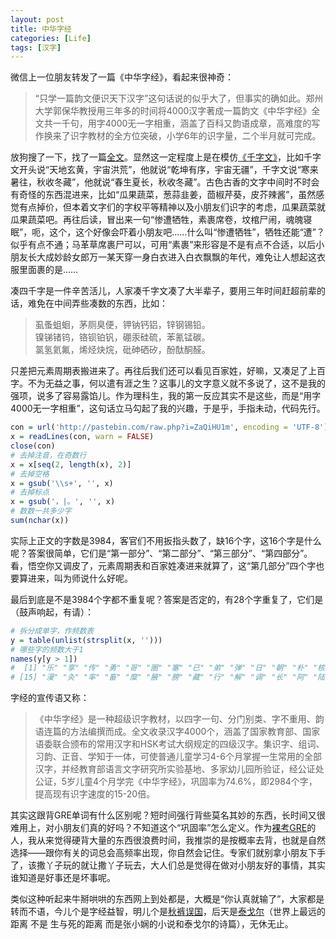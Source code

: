 ```yaml
---
layout: post
title: 中华字经
categories: [Life]
tags: [汉字]
---
```


微信上一位朋友转发了一篇《中华字经》，看起来很神奇：

> “只学一篇韵文便识天下汉字”这句话说的似乎大了，但事实的确如此。郑州大学郭保华教授用三年多的时间将4000汉字著成一篇韵文《中华字经》全文共一千句，用字4000无一字相重，涵盖了百科又韵语成章，高难度的写作换来了识字教材的全方位突破，小学6年的识字量，二个半月就可完成。

放狗搜了一下，找了一篇[全文](http://xh.5156edu.com/page/z4631m9119j18708.html)。显然这一定程度上是在模仿[《千字文》](http://www.china.com.cn/aboutchina/txt/2008-11/24/content_16815668.htm)，比如千字文开头说“天地玄黄，宇宙洪荒”，他就说“乾坤有序，宇宙无疆”，千字文说“寒来暑往，秋收冬藏”，他就说“春生夏长，秋收冬藏”。古色古香的文字中间时不时会有奇怪的东西混进来，比如“瓜果蔬菜，葱蒜韭姜，茴椒芹葵，皮芥辣酱”，虽然感觉有点掉价，但本着文字们的字权平等精神以及小朋友们识字的考虑，瓜果蔬菜就瓜果蔬菜吧。再往后读，冒出来一句“惨遭牺牲，素裹席卷，坟棺尸闹，魂魄寝眠”，呃，这个，这个好像会吓着小朋友吧……什么叫“惨遭牺牲”，牺牲还能“遭”？似乎有点不通；马革草席裹尸可以，可用“素裹”来形容是不是有点不合适，以后小朋友长大成妙龄女郎万一某天穿一身白衣进入白衣飘飘的年代，难免让人想起这衣服里面裹的是……

凑四千字是一件辛苦活儿，人家凑千字文凑了大半辈子，要用三年时间赶超前辈的话，难免在中间弄些凑数的东西，比如：

> 虱蚤蛆蛔，茅厕臭便，钾钠钙铝，锌钢锡铅。  
> 镍锑锗钨，铬钡铂钒，硼汞硅硫，苯氰锰碳。  
> 氯氢氦氟，烯烃炔烷，砒砷硒矽，酚酞酮醛。

只差把元素周期表搬进来了。再往后我们还可以看见百家姓，好嘛，又凑足了上百字。不为无益之事，何以遣有涯之生？这事儿的文字意义就不多说了，这不是我的强项，说多了容易露馅儿。作为理科生，我的第一反应其实不是这些，而是“用字4000无一字相重”，这句话立马勾起了我的兴趣，于是乎，手指未动，代码先行。

```r
con = url('http://pastebin.com/raw.php?i=ZaQiHU1m', encoding = 'UTF-8')
x = readLines(con, warn = FALSE)
close(con)
# 去掉注音，在奇数行
x = x[seq(2, length(x), 2)]
# 去掉空格
x = gsub('\\s+', '', x)
# 去掉标点
x = gsub('，|。', '', x)
# 数数一共多少字
sum(nchar(x))
```

实际上正文的字数是3984，客官们不用扳指头数了，缺16个字，这16个字是什么呢？答案很简单，它们是“第一部分”、“第二部分”、“第三部分”、“第四部分”。看，悟空你又调皮了，元素周期表和百家姓凑进来就算了，这“第几部分”四个字也要算进来，叫为师说什么好呢。

最后到底是不是3984个字都不重复呢？答案是否定的，有28个字重复了，它们是（鼓声响起，有请）：

```r
# 拆分成单字，作频数表
y = table(unlist(strsplit(x, '')))
# 哪些字的频数大于1
names(y[y > 1])
#  [1] "乐" "享" "传" "勇" "哥" "圈" "塞" "已" "弟" "弹" "日" "朝" "朴" "核"
# [15] "漫" "灸" "率" "畜" "糜" "腋" "膀" "藏" "行" "解" "调" "长" "阿" "陆"
```

字经的宣传语又称：

> 《中华字经》是一种超级识字教材，以四字一句、分门别类、字不重用、韵语连篇的方法编撰而成。全文收录汉字4000个，涵盖了国家教育部、国家语委联合颁布的常用汉字和HSK考试大纲规定的四级汉字。集识字、组词、习韵、正音、学知于一体，可使普通儿童学习4-6个月掌握一生常用的全部汉字，并经教育部语言文字研究所实验基地、多家幼儿园所验证，经公证处公证，5岁儿童4个月学完《中华字经》，巩固率为74.6%，即2984个字，提高现有识字速度的15-20倍。

其实这跟背GRE单词有什么区别呢？短时间强行背些莫名其妙的东西，长时间又很难用上，对小朋友们真的好吗？不知道这个“巩固率”怎么定义。作为[裸考GRE](/cn/2008/10/i-hate-gre/)的人，我从来觉得硬背大量的东西很浪费时间，我推崇的是按概率去背，也就是自然选择——跟你有关的词总会高频率出现，你自然会记住。专家们就别拿小朋友下手了，该撒丫子玩的就让撒丫子玩去，大人们总是觉得在做对小朋友好的事情，其实谁知道是好事还是坏事呢。

类似这种听起来牛掰哄哄的东西网上到处都是，大概是“你认真就输了”，大家都是转而不语，今儿个是字经益智，明儿个是[秋裤误国](http://www.guokr.com/post/81755/)，后天是[泰戈尔](http://www.douban.com/group/topic/1252656/)（世界上最远的距离 不是 生与死的距离 而是张小娴的小说和泰戈尔的诗篇），无休无止。
